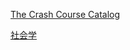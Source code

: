 
[The Crash Course Catalog](https://thecrashcourse.com/)

[社会学](https://www.bilibili.com/video/av8965753?from=search&seid=2662403787208828415)
